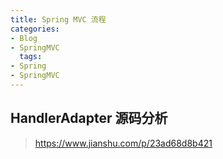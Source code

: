 ```yaml
---
title: Spring MVC 流程
categories:
- Blog
- SpringMVC
  tags:
- Spring
- SpringMVC
---
```


## HandlerAdapter 源码分析

> https://www.jianshu.com/p/23ad68d8b421